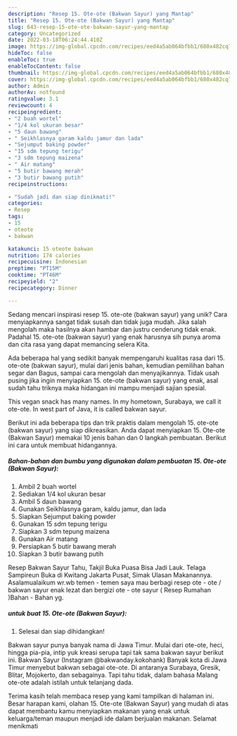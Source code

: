 ```yaml
---
description: "Resep 15. Ote-ote (Bakwan Sayur) yang Mantap"
title: "Resep 15. Ote-ote (Bakwan Sayur) yang Mantap"
slug: 643-resep-15-ote-ote-bakwan-sayur-yang-mantap
category: Uncategorized
date: 2022-03-18T06:24:44.410Z
image: https://img-global.cpcdn.com/recipes/eed4a5ab064bfbb1/680x482cq70/15-ote-ote-bakwan-sayur-foto-resep-utama.jpg
hideToc: false
enableToc: true
enableTocContent: false
thumbnail: https://img-global.cpcdn.com/recipes/eed4a5ab064bfbb1/680x482cq70/15-ote-ote-bakwan-sayur-foto-resep-utama.jpg
cover: https://img-global.cpcdn.com/recipes/eed4a5ab064bfbb1/680x482cq70/15-ote-ote-bakwan-sayur-foto-resep-utama.jpg
author: Admin
authorAv: notfound
ratingvalue: 3.1
reviewcount: 4
recipeingredient:
- "2 buah wortel"
- "1/4 kol ukuran besar"
- "5 daun bawang"
- " Seikhlasnya garam kaldu jamur dan lada"
- "Sejumput baking powder"
- "15 sdm tepung terigu"
- "3 sdm tepung maizena"
- " Air matang"
- "5 butir bawang merah"
- "3 butir bawang putih"
recipeinstructions:

- "Sudah jadi dan siap dinikmati!"
categories:
- Resep
tags:
- 15
- oteote
- bakwan

katakunci: 15 oteote bakwan 
nutrition: 174 calories
recipecuisine: Indonesian
preptime: "PT15M"
cooktime: "PT46M"
recipeyield: "2"
recipecategory: Dinner

---
```





Sedang mencari inspirasi resep 15. ote-ote (bakwan sayur) yang unik? Cara menyiapkannya sangat tidak susah dan tidak juga mudah. Jika salah mengolah maka hasilnya akan hambar dan justru cenderung tidak enak. Padahal 15. ote-ote (bakwan sayur) yang enak harusnya sih punya aroma dan cita rasa yang dapat memancing selera Kita.





Ada beberapa hal yang sedikit banyak mempengaruhi kualitas rasa dari 15. ote-ote (bakwan sayur), mulai dari jenis bahan, kemudian pemilihan bahan segar dan Bagus, sampai cara mengolah dan menyajikannya. Tidak usah pusing jika ingin menyiapkan 15. ote-ote (bakwan sayur) yang enak,      asal sudah tahu triknya maka hidangan ini mampu menjadi sajian spesial.














This vegan snack has many names. In my hometown, Surabaya, we call it ote-ote. In west part of Java, it is called bakwan sayur.






Berikut ini ada beberapa tips dan trik praktis dalam mengolah 15. ote-ote (bakwan sayur) yang siap dikreasikan. Anda dapat menyiapkan 15. Ote-ote (Bakwan Sayur) memakai 10 jenis bahan dan 0 langkah pembuatan. Berikut ini cara untuk membuat hidangannya.

<!--inarticleads1-->

##### Bahan-bahan dan bumbu yang digunakan dalam pembuatan 15. Ote-ote (Bakwan Sayur):

1. Ambil 2 buah wortel
1. Sediakan 1/4 kol ukuran besar
1. Ambil 5 daun bawang
1. Gunakan  Seikhlasnya garam, kaldu jamur, dan lada
1. Siapkan Sejumput baking powder
1. Gunakan 15 sdm tepung terigu
1. Siapkan 3 sdm tepung maizena
1. Gunakan  Air matang
1. Persiapkan 5 butir bawang merah
1. Siapkan 3 butir bawang putih


Resep Bakwan Sayur Tahu, Takjil Buka Puasa Bisa Jadi Lauk. Telaga Sampireun Buka di Kwitang Jakarta Pusat, Simak Ulasan Makanannya. Asalamualaikum wr.wb temen - temen saya mau berbagi resep ote - ote / bakwan sayur enak lezat dan bergizi ote - ote sayur ( Resep Rumahan )Bahan - Bahan yg. 

<!--inarticleads2-->

#####  untuk buat 15. Ote-ote (Bakwan Sayur):


1. Selesai dan siap dihidangkan!

Bakwan sayur punya banyak nama di Jawa Timur. Mulai dari ote-ote, heci, hingga pia-pia, intip yuk kreasi serupa tapi tak sama bakwan sayur berikut ini. Bakwan Sayur (Instagram @bakwanday.kokohank) Banyak kota di Jawa Timur menyebut bakwan sebagai ote-ote. Di antaranya Surabaya, Gresik, Blitar, Mojokerto, dan sebagainya. Tapi tahu tidak, dalam bahasa Malang ote-ote adalah istilah untuk telanjang dada. 

Terima kasih telah membaca resep yang kami tampilkan di halaman ini. Besar harapan kami, olahan 15. Ote-ote (Bakwan Sayur) yang mudah di atas dapat membantu kamu menyiapkan makanan yang enak untuk keluarga/teman maupun menjadi ide dalam berjualan makanan. Selamat menikmati
